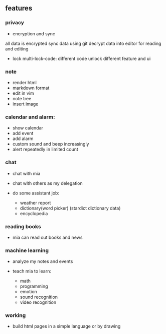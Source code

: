 features
--------

### privacy

* encryption and sync

all data is encrypted 
sync data using git
decrypt data into editor for reading and editing

* lock
multi-lock-code: different code unlock different feature and ui 

### note

* render html
* markdown format
* edit in vim 
* note tree
* insert image

### calendar and alarm:

* show calendar
* add event
* add alarm
* custom sound and beep increasingly
* alert repeatedly in limited count

### chat

* chat with mia
* chat with others as my delegation
* do some assistant job:

	* weather report
	* dictionary(word picker) (stardict dictionary data)
	* encyclopedia

### reading books

* mia can read out books and news 

### machine learning

* analyze my notes and events 
* teach mia to learn:

	* math
	* programming
	* emotion
	* sound recognition
	* video recognition

### working

* build html pages in a simple language or by drawing
